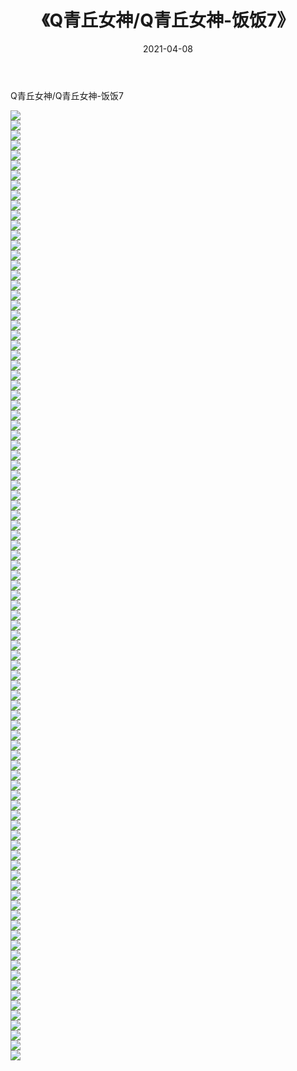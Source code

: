 ﻿---
layout: post
title:  《Q青丘女神/Q青丘女神-饭饭7》
date:   2021-04-08
img: http://img.660000.xyz/Sharelink/网络美图/2021/Q青丘女神/Q青丘女神-饭饭7/000.jpg
categories: [美女, 清纯, 唯美]
---

Q青丘女神/Q青丘女神-饭饭7

 ![](http://img.660000.xyz/Sharelink/网络美图/2021/Q青丘女神/Q青丘女神-饭饭7/001.jpg) <br>![](http://img.660000.xyz/Sharelink/网络美图/2021/Q青丘女神/Q青丘女神-饭饭7/002.jpg) <br>![](http://img.660000.xyz/Sharelink/网络美图/2021/Q青丘女神/Q青丘女神-饭饭7/003.jpg) <br>![](http://img.660000.xyz/Sharelink/网络美图/2021/Q青丘女神/Q青丘女神-饭饭7/004.jpg) <br>![](http://img.660000.xyz/Sharelink/网络美图/2021/Q青丘女神/Q青丘女神-饭饭7/005.jpg) <br>![](http://img.660000.xyz/Sharelink/网络美图/2021/Q青丘女神/Q青丘女神-饭饭7/006.jpg) <br>![](http://img.660000.xyz/Sharelink/网络美图/2021/Q青丘女神/Q青丘女神-饭饭7/007.jpg) <br>![](http://img.660000.xyz/Sharelink/网络美图/2021/Q青丘女神/Q青丘女神-饭饭7/008.jpg) <br>![](http://img.660000.xyz/Sharelink/网络美图/2021/Q青丘女神/Q青丘女神-饭饭7/009.jpg) <br>![](http://img.660000.xyz/Sharelink/网络美图/2021/Q青丘女神/Q青丘女神-饭饭7/010.jpg) <br>![](http://img.660000.xyz/Sharelink/网络美图/2021/Q青丘女神/Q青丘女神-饭饭7/011.jpg) <br>![](http://img.660000.xyz/Sharelink/网络美图/2021/Q青丘女神/Q青丘女神-饭饭7/012.jpg) <br>![](http://img.660000.xyz/Sharelink/网络美图/2021/Q青丘女神/Q青丘女神-饭饭7/013.jpg) <br>![](http://img.660000.xyz/Sharelink/网络美图/2021/Q青丘女神/Q青丘女神-饭饭7/014.jpg) <br>![](http://img.660000.xyz/Sharelink/网络美图/2021/Q青丘女神/Q青丘女神-饭饭7/015.jpg) <br>![](http://img.660000.xyz/Sharelink/网络美图/2021/Q青丘女神/Q青丘女神-饭饭7/016.jpg) <br>![](http://img.660000.xyz/Sharelink/网络美图/2021/Q青丘女神/Q青丘女神-饭饭7/017.jpg) <br>![](http://img.660000.xyz/Sharelink/网络美图/2021/Q青丘女神/Q青丘女神-饭饭7/018.jpg) <br>![](http://img.660000.xyz/Sharelink/网络美图/2021/Q青丘女神/Q青丘女神-饭饭7/019.jpg) <br>![](http://img.660000.xyz/Sharelink/网络美图/2021/Q青丘女神/Q青丘女神-饭饭7/020.jpg) <br>![](http://img.660000.xyz/Sharelink/网络美图/2021/Q青丘女神/Q青丘女神-饭饭7/021.jpg) <br>![](http://img.660000.xyz/Sharelink/网络美图/2021/Q青丘女神/Q青丘女神-饭饭7/022.jpg) <br>![](http://img.660000.xyz/Sharelink/网络美图/2021/Q青丘女神/Q青丘女神-饭饭7/023.jpg) <br>![](http://img.660000.xyz/Sharelink/网络美图/2021/Q青丘女神/Q青丘女神-饭饭7/024.jpg) <br>![](http://img.660000.xyz/Sharelink/网络美图/2021/Q青丘女神/Q青丘女神-饭饭7/025.jpg) <br>![](http://img.660000.xyz/Sharelink/网络美图/2021/Q青丘女神/Q青丘女神-饭饭7/026.jpg) <br>![](http://img.660000.xyz/Sharelink/网络美图/2021/Q青丘女神/Q青丘女神-饭饭7/027.jpg) <br>![](http://img.660000.xyz/Sharelink/网络美图/2021/Q青丘女神/Q青丘女神-饭饭7/028.jpg) <br>![](http://img.660000.xyz/Sharelink/网络美图/2021/Q青丘女神/Q青丘女神-饭饭7/029.jpg) <br>![](http://img.660000.xyz/Sharelink/网络美图/2021/Q青丘女神/Q青丘女神-饭饭7/030.jpg) <br>![](http://img.660000.xyz/Sharelink/网络美图/2021/Q青丘女神/Q青丘女神-饭饭7/031.jpg) <br>![](http://img.660000.xyz/Sharelink/网络美图/2021/Q青丘女神/Q青丘女神-饭饭7/032.jpg) <br>![](http://img.660000.xyz/Sharelink/网络美图/2021/Q青丘女神/Q青丘女神-饭饭7/033.jpg) <br>![](http://img.660000.xyz/Sharelink/网络美图/2021/Q青丘女神/Q青丘女神-饭饭7/034.jpg) <br>![](http://img.660000.xyz/Sharelink/网络美图/2021/Q青丘女神/Q青丘女神-饭饭7/035.jpg) <br>![](http://img.660000.xyz/Sharelink/网络美图/2021/Q青丘女神/Q青丘女神-饭饭7/036.jpg) <br>![](http://img.660000.xyz/Sharelink/网络美图/2021/Q青丘女神/Q青丘女神-饭饭7/037.jpg) <br>![](http://img.660000.xyz/Sharelink/网络美图/2021/Q青丘女神/Q青丘女神-饭饭7/038.jpg) <br>![](http://img.660000.xyz/Sharelink/网络美图/2021/Q青丘女神/Q青丘女神-饭饭7/039.jpg) <br>![](http://img.660000.xyz/Sharelink/网络美图/2021/Q青丘女神/Q青丘女神-饭饭7/040.jpg) <br>![](http://img.660000.xyz/Sharelink/网络美图/2021/Q青丘女神/Q青丘女神-饭饭7/041.jpg) <br>![](http://img.660000.xyz/Sharelink/网络美图/2021/Q青丘女神/Q青丘女神-饭饭7/042.jpg) <br>![](http://img.660000.xyz/Sharelink/网络美图/2021/Q青丘女神/Q青丘女神-饭饭7/043.jpg) <br>![](http://img.660000.xyz/Sharelink/网络美图/2021/Q青丘女神/Q青丘女神-饭饭7/044.jpg) <br>![](http://img.660000.xyz/Sharelink/网络美图/2021/Q青丘女神/Q青丘女神-饭饭7/045.jpg) <br>![](http://img.660000.xyz/Sharelink/网络美图/2021/Q青丘女神/Q青丘女神-饭饭7/046.jpg) <br>![](http://img.660000.xyz/Sharelink/网络美图/2021/Q青丘女神/Q青丘女神-饭饭7/047.jpg) <br>![](http://img.660000.xyz/Sharelink/网络美图/2021/Q青丘女神/Q青丘女神-饭饭7/048.jpg) <br>![](http://img.660000.xyz/Sharelink/网络美图/2021/Q青丘女神/Q青丘女神-饭饭7/049.jpg) <br>![](http://img.660000.xyz/Sharelink/网络美图/2021/Q青丘女神/Q青丘女神-饭饭7/050.jpg) <br>![](http://img.660000.xyz/Sharelink/网络美图/2021/Q青丘女神/Q青丘女神-饭饭7/051.jpg) <br>![](http://img.660000.xyz/Sharelink/网络美图/2021/Q青丘女神/Q青丘女神-饭饭7/052.jpg) <br>![](http://img.660000.xyz/Sharelink/网络美图/2021/Q青丘女神/Q青丘女神-饭饭7/053.jpg) <br>![](http://img.660000.xyz/Sharelink/网络美图/2021/Q青丘女神/Q青丘女神-饭饭7/054.jpg) <br>![](http://img.660000.xyz/Sharelink/网络美图/2021/Q青丘女神/Q青丘女神-饭饭7/055.jpg) <br>![](http://img.660000.xyz/Sharelink/网络美图/2021/Q青丘女神/Q青丘女神-饭饭7/056.jpg) <br>![](http://img.660000.xyz/Sharelink/网络美图/2021/Q青丘女神/Q青丘女神-饭饭7/057.jpg) <br>![](http://img.660000.xyz/Sharelink/网络美图/2021/Q青丘女神/Q青丘女神-饭饭7/058.jpg) <br>![](http://img.660000.xyz/Sharelink/网络美图/2021/Q青丘女神/Q青丘女神-饭饭7/059.jpg) <br>![](http://img.660000.xyz/Sharelink/网络美图/2021/Q青丘女神/Q青丘女神-饭饭7/060.jpg) <br>![](http://img.660000.xyz/Sharelink/网络美图/2021/Q青丘女神/Q青丘女神-饭饭7/061.jpg) <br>![](http://img.660000.xyz/Sharelink/网络美图/2021/Q青丘女神/Q青丘女神-饭饭7/062.jpg) <br>![](http://img.660000.xyz/Sharelink/网络美图/2021/Q青丘女神/Q青丘女神-饭饭7/063.jpg) <br>![](http://img.660000.xyz/Sharelink/网络美图/2021/Q青丘女神/Q青丘女神-饭饭7/064.jpg) <br>![](http://img.660000.xyz/Sharelink/网络美图/2021/Q青丘女神/Q青丘女神-饭饭7/065.jpg) <br>![](http://img.660000.xyz/Sharelink/网络美图/2021/Q青丘女神/Q青丘女神-饭饭7/066.jpg) <br>![](http://img.660000.xyz/Sharelink/网络美图/2021/Q青丘女神/Q青丘女神-饭饭7/067.jpg) <br>![](http://img.660000.xyz/Sharelink/网络美图/2021/Q青丘女神/Q青丘女神-饭饭7/068.jpg) <br>![](http://img.660000.xyz/Sharelink/网络美图/2021/Q青丘女神/Q青丘女神-饭饭7/069.jpg) <br>![](http://img.660000.xyz/Sharelink/网络美图/2021/Q青丘女神/Q青丘女神-饭饭7/070.jpg) <br>![](http://img.660000.xyz/Sharelink/网络美图/2021/Q青丘女神/Q青丘女神-饭饭7/071.jpg) <br>![](http://img.660000.xyz/Sharelink/网络美图/2021/Q青丘女神/Q青丘女神-饭饭7/072.jpg) <br>![](http://img.660000.xyz/Sharelink/网络美图/2021/Q青丘女神/Q青丘女神-饭饭7/073.jpg) <br>![](http://img.660000.xyz/Sharelink/网络美图/2021/Q青丘女神/Q青丘女神-饭饭7/074.jpg) <br>![](http://img.660000.xyz/Sharelink/网络美图/2021/Q青丘女神/Q青丘女神-饭饭7/075.jpg) <br>![](http://img.660000.xyz/Sharelink/网络美图/2021/Q青丘女神/Q青丘女神-饭饭7/076.jpg) <br>![](http://img.660000.xyz/Sharelink/网络美图/2021/Q青丘女神/Q青丘女神-饭饭7/077.jpg) <br>![](http://img.660000.xyz/Sharelink/网络美图/2021/Q青丘女神/Q青丘女神-饭饭7/078.jpg) <br>![](http://img.660000.xyz/Sharelink/网络美图/2021/Q青丘女神/Q青丘女神-饭饭7/079.jpg) <br>![](http://img.660000.xyz/Sharelink/网络美图/2021/Q青丘女神/Q青丘女神-饭饭7/080.jpg) <br>![](http://img.660000.xyz/Sharelink/网络美图/2021/Q青丘女神/Q青丘女神-饭饭7/081.jpg) <br>![](http://img.660000.xyz/Sharelink/网络美图/2021/Q青丘女神/Q青丘女神-饭饭7/082.jpg) <br>![](http://img.660000.xyz/Sharelink/网络美图/2021/Q青丘女神/Q青丘女神-饭饭7/083.jpg) <br>![](http://img.660000.xyz/Sharelink/网络美图/2021/Q青丘女神/Q青丘女神-饭饭7/084.jpg) <br>![](http://img.660000.xyz/Sharelink/网络美图/2021/Q青丘女神/Q青丘女神-饭饭7/085.jpg) <br>![](http://img.660000.xyz/Sharelink/网络美图/2021/Q青丘女神/Q青丘女神-饭饭7/086.jpg) <br>![](http://img.660000.xyz/Sharelink/网络美图/2021/Q青丘女神/Q青丘女神-饭饭7/087.jpg) <br>![](http://img.660000.xyz/Sharelink/网络美图/2021/Q青丘女神/Q青丘女神-饭饭7/088.jpg) <br>![](http://img.660000.xyz/Sharelink/网络美图/2021/Q青丘女神/Q青丘女神-饭饭7/089.jpg) <br>![](http://img.660000.xyz/Sharelink/网络美图/2021/Q青丘女神/Q青丘女神-饭饭7/090.jpg) <br>![](http://img.660000.xyz/Sharelink/网络美图/2021/Q青丘女神/Q青丘女神-饭饭7/091.jpg) <br>![](http://img.660000.xyz/Sharelink/网络美图/2021/Q青丘女神/Q青丘女神-饭饭7/092.jpg) <br>![](http://img.660000.xyz/Sharelink/网络美图/2021/Q青丘女神/Q青丘女神-饭饭7/093.jpg) <br>![](http://img.660000.xyz/Sharelink/网络美图/2021/Q青丘女神/Q青丘女神-饭饭7/094.jpg) <br>![](http://img.660000.xyz/Sharelink/网络美图/2021/Q青丘女神/Q青丘女神-饭饭7/095.jpg) <br>